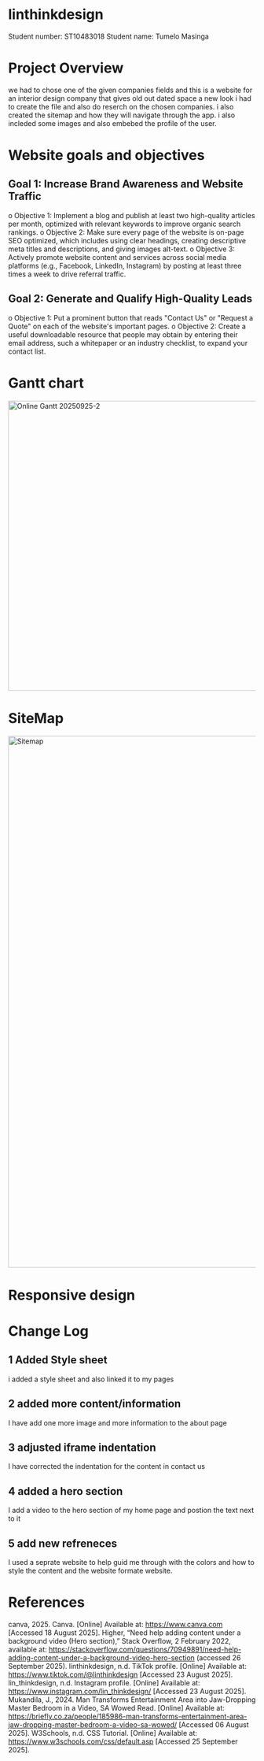 # linthinkdesign
Student number: ST10483018
Student name: Tumelo Masinga
# Project Overview
we had to chose one of the given companies fields and this  is a website for an interior design company that gives old out dated space a new look i had to create the file and also do reserch on the chosen companies. i also created the sitemap and how they will navigate through the app. i also incleded some images and also embebed the profile of the user. 
# Website goals and objectives
## Goal 1: Increase Brand Awareness and Website Traffic
o	Objective 1: Implement a blog and publish at least two high-quality articles per month, optimized with relevant keywords to improve organic search rankings.
o	Objective 2: Make sure every page of the website is on-page SEO optimized, which includes using clear headings, creating descriptive meta titles and descriptions, and giving images alt-text.
o	Objective 3: Actively promote website content and services across social media platforms (e.g., Facebook, LinkedIn, Instagram) by posting at least three times a week to drive referral traffic.
## Goal 2: Generate and Qualify High-Quality Leads
o	Objective 1: Put a prominent button that reads "Contact Us" or "Request a Quote" on each of the website's important pages.
o	Objective 2: Create a useful downloadable resource that people may obtain by entering their email address, such a whitepaper or an industry checklist, to expand your contact list.

# Gantt chart

<img width="1410" height="589" alt="Online Gantt 20250925-2" src="https://github.com/user-attachments/assets/dd9f2dc8-b9ec-4ec6-b5b0-1b33d4d4e381" />

# SiteMap

<img width="1920" height="1080" alt="Sitemap" src="https://github.com/user-attachments/assets/dee8ac55-86a9-41ea-a4a1-5fe3a43039a1" />

# Responsive design

# Change Log

## 1 Added Style sheet
i added a style sheet and also linked it to my pages

## 2 added more content/information
I have add one more image and more information to the about page

## 3 adjusted iframe indentation 
I have corrected the indentation for the content in contact us

## 4 added a hero section 
I add a video to the hero section of my home page and postion the text next to it


## 5 add new refreneces
I used a seprate website to help guid me through with the colors and how to style the content and the website formate website.

# References
canva, 2025. Canva. [Online] 
Available at: https://www.canva.com
[Accessed 18 August 2025].
Higher, “Need help adding content under a background video (Hero section),” Stack Overflow, 2 February 2022, available at: https://stackoverflow.com/questions/70949891/need-help-adding-content-under-a-background-video-hero-section
 (accessed 26 September 2025).
linthinkdesign, n.d. TikTok profile. [Online] 
Available at: https://www.tiktok.com/@linthinkdesign
[Accessed 23 August 2025].
lin_thinkdesign, n.d. Instagram profile. [Online] 
Available at: https://www.instagram.com/lin_thinkdesign/
[Accessed 23 August 2025].
Mukandila, J., 2024. Man Transforms Entertainment Area into Jaw-Dropping Master Bedroom in a Video, SA Wowed Read. [Online] 
Available at: https://briefly.co.za/people/185986-man-transforms-entertainment-area-jaw-dropping-master-bedroom-a-video-sa-wowed/
[Accessed 06 August 2025].
W3Schools, n.d. CSS Tutorial. [Online] 
Available at: https://www.w3schools.com/css/default.asp
[Accessed 25 September 2025].



